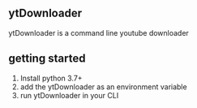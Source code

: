 ## ytDownloader
ytDownloader is a command line youtube downloader 
## getting started
1. Install python 3.7+
2. add the ytDownloader as an environment variable
3. run ytDownloader in your CLI
